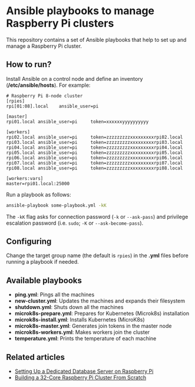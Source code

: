 # Ansible playbooks to manage Raspberry Pi clusters

This repository contains a set of Ansible playbooks that help to set up and manage a Raspberry Pi cluster.

## How to run?

Install Ansible on a control node and define an inventory (**/etc/ansible/hosts**). For example:

```
# Raspberry Pi 8-node cluster
[rpies]
rpi[01:08].local	ansible_user=pi

[master]
rpi01.local	ansible_user=pi		token=xxxxxxyyyyyyyyyy

[workers]
rpi02.local	ansible_user=pi		token=zzzzzzzzzxxxxxxxxxrpi02.local
rpi03.local	ansible_user=pi		token=zzzzzzzzzxxxxxxxxxrpi03.local
rpi04.local	ansible_user=pi		token=zzzzzzzzzxxxxxxxxxrpi04.local
rpi05.local	ansible_user=pi		token=zzzzzzzzzxxxxxxxxxrpi05.local
rpi06.local	ansible_user=pi		token=zzzzzzzzzxxxxxxxxxrpi06.local
rpi07.local	ansible_user=pi		token=zzzzzzzzzxxxxxxxxxrpi07.local
rpi08.local	ansible_user=pi		token=zzzzzzzzzxxxxxxxxxrpi08.local

[workers:vars]
master=rpi01.local:25000
```

Run a playbook as follows:

```bash
ansible-playbook some-playbook.yml -kK
```

The `-kK` flag asks for connection password (`-k` or `--ask-pass`) and
privilege escalation password (i.e. `sudo`; `-K` or `--ask-become-pass`).

## Configuring

Change the target group name (the default is `rpies`) in the **.yml** files before running a playbook if needed.

## Available playbooks

* **ping.yml**: Pings all the machines
* **new-cluster.yml**: Updates the machines and expands their filesystem
* **shutdown.yml**: Shuts down all the machines
* **microk8s-prepare.yml**: Prepares for Kubernetes (Microk8s) installation
* **microk8s-install.yml**: Installs Kubernetes (MicroK8s)
* **microk8s-master.yml**: Generates join tokens in the master node
* **microk8s-workers.yml**: Makes workers join the cluster
* **temperature.yml**: Prints the temperature of each machine

## Related articles

* [Setting Up a Dedicated Database Server on Raspberry Pi](https://dzone.com/articles/set-up-a-dedicated-database-server-on-raspberry)
* [Building a 32-Core Raspberry Pi Cluster From Scratch](https://dzone.com/articles/building-a-24-core-raspberry-pi-cluster-from-scrat)
